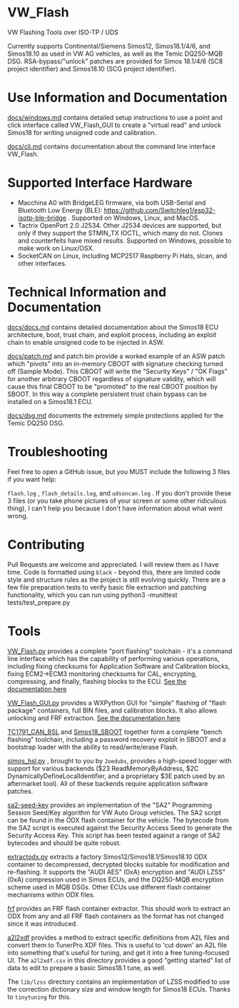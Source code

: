 # VW_Flash

VW Flashing Tools over ISO-TP / UDS

Currently supports Continental/Siemens Simos12, Simos18.1/4/6, and Simos18.10 as used in VW AG vehicles, as well as the Temic DQ250-MQB DSG. RSA-bypass/"unlock" patches are provided for Simos 18.1/4/6 (SC8 project identifier) and Simos18.10 (SCG project identifier). 

# Use Information and Documentation

[docs/windows.md](docs/windows.md) contains detailed setup instructions to use a point and click interface called VW_Flash_GUI to create a "virtual read" and unlock Simos18 for writing unsigned code and calibration.

[docs/cli.md](docs/cli.md) contains documentation about the command line interface VW_Flash. 

# Supported Interface Hardware

* Macchina A0 with BridgeLEG firmware, via both USB-Serial and Bluetooth Low Energy (BLE): https://github.com/Switchleg1/esp32-isotp-ble-bridge . Supported on Windows, Linux, and MacOS.
* Tactrix OpenPort 2.0 J2534. Other J2534 devices are supported, but only if they support the STMIN_TX IOCTL, which many do not. Clones and counterfeits have mixed results. Supported on Windows, possible to make work on Linux/OSX.
* SocketCAN on Linux, including MCP2517 Raspberry Pi Hats, slcan, and other interfaces. 

# Technical Information and Documentation

[docs/docs.md](docs/docs.md) contains detailed documentation about the Simos18 ECU architecture, boot, trust chain, and exploit process, including an exploit chain to enable unsigned code to be injected in ASW.

[docs/patch.md](docs/patch.md) and patch.bin provide a worked example of an ASW patch which "pivots" into an in-memory CBOOT with signature checking turned off (Sample Mode). This CBOOT will write the "Security Keys" / "OK Flags" for another arbitrary CBOOT regardless of signature validity, which will cause this final CBOOT to be "promoted" to the real CBOOT position by SBOOT. In this way a complete persistent trust chain bypass can be installed on a Simos18.1 ECU.

[docs/dsg.md](docs/dsg.md) documents the extremely simple protections applied for the Temic DQ250 DSG.

# Troubleshooting

Feel free to open a GitHub issue, but you MUST include the following 3 files if you want help:

`flash.log` , `flash_details.log`, and `udsoncan.log` . If you don't provide these 3 files (or you take phone pictures of your screen or some other ridiculous thing), I can't help you because I don't have information about what went wrong.

# Contributing

Pull Requests are welcome and appreciated. I will review them as I have time. Code is formatted using `black` - beyond this, there are limited code style and structure rules as the project is still evolving quickly. There are a few file preparation tests to verify basic file extraction and patching functionality, which you can run using python3 -munittest tests/test_prepare.py

# Tools

[VW_Flash.py](VW_Flash.py) provides a complete "port flashing" toolchain - it's a command line interface which has the capability of performing various operations, including fixing checksums for Application Software and Calibration blocks, fixing ECM2->ECM3 monitoring checksums for CAL, encrypting, compressing, and finally, flashing blocks to the ECU. [See the documentation here](docs/cli.md)

[VW_Flash_GUI.py](VW_Flash_GUI.py) provides a WXPython GUI for "simple" flashing of "flash package" containers, full BIN files, and calibration blocks. It also allows unlocking and FRF extraction. [See the documentation here](docs/windows.md)

[TC1791_CAN_BSL](https://github.com/bri3d/TC1791_CAN_BSL) and [Simos18_SBOOT](https://github.com/bri3d/Simos18_SBOOT) together form a complete "bench flashing" toolchain, including a password recovery exploit in SBOOT and a bootstrap loader with the ability to read/write/erase Flash.

[simos_hsl.py](https://github.com/joeFischetti/SimosHighSpeedLogger) , brought to you by `Joedubs`, provides a high-speed logger with support for various backends ($23 ReadMemoryByAddress, $2C DynamicallyDefineLocalIdentifier, and a proprietary $3E patch used by an aftermarket tool). All of these backends require application software patches. 

[sa2-seed-key](https://github.com/bri3d/sa2_seed_key) provides an implementation of the "SA2" Programming Session Seed/Key algorithm for VW Auto Group vehicles. The SA2 script can be found in the ODX flash container for the vehicle. The bytecode from the SA2 script is executed against the Security Access Seed to generate the Security Access Key. This script has been tested against a range of SA2 bytecodes and should be quite robust.

[extractodx.py](extractodx.py) extracts a factory Simos12/Simos18.1/Simos18.10 ODX container to decompressed, decrypted blocks suitable for modification and re-flashing. It supports the "AUDI AES" (0xA) encryption and "AUDI LZSS" (0xA) compression used in Simos ECUs, and the DQ250-MQB encryption scheme used in MQB DSGs. Other ECUs use different flash container mechanisms within ODX files.

[frf](frf) provides an FRF flash container extractor. This should work to extract an ODX from any and all FRF flash containers as the format has not changed since it was introduced.

[a2l2xdf](https://github.com/bri3d/a2l2xdf) provides a method to extract specific definitions from A2L files and convert them to TunerPro XDF files. This is useful to 'cut down' an A2L file into something that's useful for tuning, and get it into a free tuning-focused UI. The `a2l2xdf.csv` in this directory provides a good "getting started" list of data to edit to prepare a basic Simos18.1 tune, as well.

The `lib/lzss` directory contains an implementation of LZSS modified to use the correction dictionary size and window length for Simos18 ECUs. Thanks to `tinytuning` for this.

